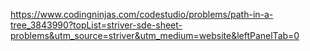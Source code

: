 https://www.codingninjas.com/codestudio/problems/path-in-a-tree_3843990?topList=striver-sde-sheet-problems&utm_source=striver&utm_medium=website&leftPanelTab=0 


